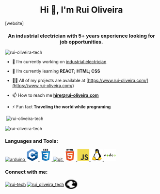 <h1 align="center">Hi 👋, I'm Rui Oliveira</h1>[website]
<h3 align="center">An industrial electrician with 5+ years experience looking for job opportunities.</h3>

<p align="left"> <img src="https://komarev.com/ghpvc/?username=rui-oliveira-tech&label=Profile%20views&color=0e75b6&style=flat" alt="rui-oliveira-tech" /> </p>

- 🔭 I’m currently working on [industrial electrician](Socea)

- 🌱 I’m currently learning **REACT; HTML; CSS**

- 👨‍💻 All of my projects are available at [https://www.rui-oliveira.com/](https://www.rui-oliveira.com/)

- 📫 How to reach me **hire@rui-oliveira.com**

- ⚡ Fun fact **Traveling the world while programing**


<p>&nbsp;<img align="center" src="https://github-readme-stats.vercel.app/api?username=rui-oliveira-tech&show_icons=true&locale=en" alt="rui-oliveira-tech" /></p>

<p><img align="center" src="https://github-readme-streak-stats.herokuapp.com/?user=rui-oliveira-tech&" alt="rui-oliveira-tech" /></p>

<h3 align="left">Languages and Tools:</h3>
<p align="left"> <a href="https://www.arduino.cc/" target="_blank" rel="noreferrer"> <img src="https://cdn.worldvectorlogo.com/logos/arduino-1.svg" alt="arduino" width="40" height="40"/> </a> <a href="https://www.w3schools.com/cpp/" target="_blank" rel="noreferrer"> <img src="https://raw.githubusercontent.com/devicons/devicon/master/icons/cplusplus/cplusplus-original.svg" alt="cplusplus" width="40" height="40"/> </a> <a href="https://www.w3schools.com/css/" target="_blank" rel="noreferrer"> <img src="https://raw.githubusercontent.com/devicons/devicon/master/icons/css3/css3-original-wordmark.svg" alt="css3" width="40" height="40"/> </a> <a href="https://git-scm.com/" target="_blank" rel="noreferrer"> <img src="https://www.vectorlogo.zone/logos/git-scm/git-scm-icon.svg" alt="git" width="40" height="40"/> </a> <a href="https://www.w3.org/html/" target="_blank" rel="noreferrer"> <img src="https://raw.githubusercontent.com/devicons/devicon/master/icons/html5/html5-original-wordmark.svg" alt="html5" width="40" height="40"/> </a> <a href="https://developer.mozilla.org/en-US/docs/Web/JavaScript" target="_blank" rel="noreferrer"> <img src="https://raw.githubusercontent.com/devicons/devicon/master/icons/javascript/javascript-original.svg" alt="javascript" width="40" height="40"/> </a> <a href="https://www.linux.org/" target="_blank" rel="noreferrer"> <img src="https://raw.githubusercontent.com/devicons/devicon/master/icons/linux/linux-original.svg" alt="linux" width="40" height="40"/> </a> <a href="https://nodejs.org" target="_blank" rel="noreferrer"> <img src="https://raw.githubusercontent.com/devicons/devicon/master/icons/nodejs/nodejs-original-wordmark.svg" alt="nodejs" width="40" height="40"/> </a> </p>

<h3 align="left">Connect with me:</h3>
<p align="left">
<a href="https://linkedin.com/in/rui-tech" target="blank"><img align="center" src="https://raw.githubusercontent.com/rahuldkjain/github-profile-readme-generator/master/src/images/icons/Social/linked-in-alt.svg" alt="rui-tech" height="30" width="40" /></a>
<a href="https://instagram.com/rui_oliveira_tech" target="blank"><img align="center" src="https://raw.githubusercontent.com/rahuldkjain/github-profile-readme-generator/master/src/images/icons/Social/instagram.svg" alt="rui_oliveira_tech" height="30" width="40" /></a>
<a href="https://www.rui-oliveira.com/" target="blank"><img align="center" src="https://raw.githubusercontent.com/iconic/open-iconic/master/svg/globe.svg" alt="rui-tech" height="30" width="40" /></a>



